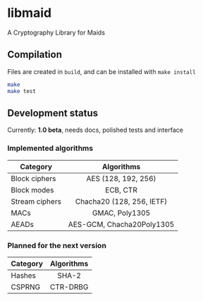 # libmaid
A Cryptography Library for Maids

## Compilation
Files are created in `build`, and can be installed with `make install`
```sh
make
make test
```

## Development status
Currently: **1.0 beta**, needs docs, polished tests and interface

### Implemented algorithms
| Category       | Algorithms                |
| -------------- |:-------------------------:|
| Block ciphers  | AES (128, 192, 256)       |
| Block modes    | ECB, CTR                  |
| Stream ciphers | Chacha20 (128, 256, IETF) |
| MACs           | GMAC, Poly1305            |
| AEADs          | AES-GCM, Chacha20Poly1305 |

### Planned for the next version
| Category  | Algorithms |
| --------- |:----------:|
| Hashes    | SHA-2      |
| CSPRNG    | CTR-DRBG   |
